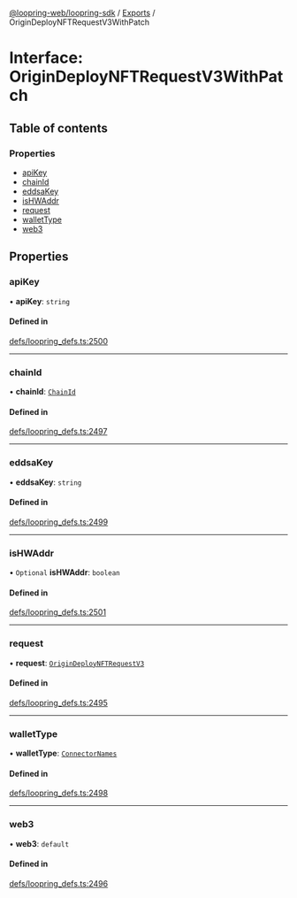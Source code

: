 [@loopring-web/loopring-sdk](../README.md) / [Exports](../modules.md) / OriginDeployNFTRequestV3WithPatch

# Interface: OriginDeployNFTRequestV3WithPatch

## Table of contents

### Properties

- [apiKey](OriginDeployNFTRequestV3WithPatch.md#apikey)
- [chainId](OriginDeployNFTRequestV3WithPatch.md#chainid)
- [eddsaKey](OriginDeployNFTRequestV3WithPatch.md#eddsakey)
- [isHWAddr](OriginDeployNFTRequestV3WithPatch.md#ishwaddr)
- [request](OriginDeployNFTRequestV3WithPatch.md#request)
- [walletType](OriginDeployNFTRequestV3WithPatch.md#wallettype)
- [web3](OriginDeployNFTRequestV3WithPatch.md#web3)

## Properties

### apiKey

• **apiKey**: `string`

#### Defined in

[defs/loopring_defs.ts:2500](https://github.com/Loopring/loopring_sdk/blob/6d0be7c/src/defs/loopring_defs.ts#L2500)

___

### chainId

• **chainId**: [`ChainId`](../enums/ChainId.md)

#### Defined in

[defs/loopring_defs.ts:2497](https://github.com/Loopring/loopring_sdk/blob/6d0be7c/src/defs/loopring_defs.ts#L2497)

___

### eddsaKey

• **eddsaKey**: `string`

#### Defined in

[defs/loopring_defs.ts:2499](https://github.com/Loopring/loopring_sdk/blob/6d0be7c/src/defs/loopring_defs.ts#L2499)

___

### isHWAddr

• `Optional` **isHWAddr**: `boolean`

#### Defined in

[defs/loopring_defs.ts:2501](https://github.com/Loopring/loopring_sdk/blob/6d0be7c/src/defs/loopring_defs.ts#L2501)

___

### request

• **request**: [`OriginDeployNFTRequestV3`](OriginDeployNFTRequestV3.md)

#### Defined in

[defs/loopring_defs.ts:2495](https://github.com/Loopring/loopring_sdk/blob/6d0be7c/src/defs/loopring_defs.ts#L2495)

___

### walletType

• **walletType**: [`ConnectorNames`](../enums/ConnectorNames.md)

#### Defined in

[defs/loopring_defs.ts:2498](https://github.com/Loopring/loopring_sdk/blob/6d0be7c/src/defs/loopring_defs.ts#L2498)

___

### web3

• **web3**: `default`

#### Defined in

[defs/loopring_defs.ts:2496](https://github.com/Loopring/loopring_sdk/blob/6d0be7c/src/defs/loopring_defs.ts#L2496)
